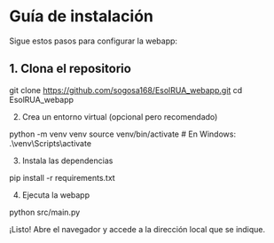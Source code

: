 
# Guía de instalación

Sigue estos pasos para configurar la webapp:

## 1. Clona el repositorio

git clone https://github.com/sogosa168/EsolRUA_webapp.git
cd EsolRUA_webapp

2. Crea un entorno virtual (opcional pero recomendado)

python -m venv venv
source venv/bin/activate  # En Windows: .\venv\Scripts\activate

3. Instala las dependencias

pip install -r requirements.txt

4. Ejecuta la webapp

python src/main.py

¡Listo! Abre el navegador y accede a la dirección local que se indique.

